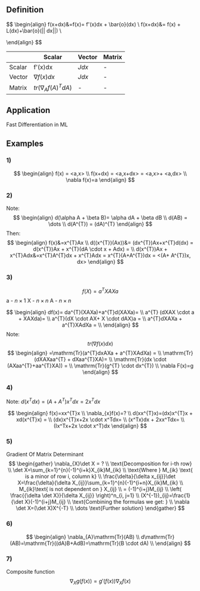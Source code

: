 
## Definition
$$
\begin{align}
f(x+dx)&=f(x)= f'(x)dx + \bar{o}(dx) \\
f(x+dx)&= f(x) + L(dx)+\bar{o}(|| dx||) \\

\end{align}
$$

|        | Scalar | Vector | Matrix |  
|--------| -------- | -------- | -------- |  
| Scalar| f'(x)dx | $J dx$ | - |  
| Vector| $\nabla f(x)dx$ | $Jdx$ | - |
| Matrix| $tr(\nabla_{A}f(A)^{T}dA )$ | - | - |
## Application
Fast Differentiation in ML

## Examples
### 1)
$$
\begin{align}
f(x) = <a,x> \\
f(x+dx) = <a,x+dx> = <a,x>+ <a,dx> \\
\nabla f(x)=a
\end{align}
$$
### 2)
Note:
$$
\begin{align}
d(\alpha A + \beta B)= \alpha dA + \beta dB \\
d(AB) = \dots \\
d(A^{T}) =  (dA)^{T}
\end{align}
$$
Then:
$$
\begin{align}
f(x)&=x^{T}Ax \\
d((x^{T})(Ax))&= (dx^{T})Ax+x^{T}d(dx) = d(x^{T})Ax + x^{T}(dA \cdot x + Adx) =  \\
d(x^{T})Ax + x^{T}Adx&=x^{T}A^{T}dx + x^{T}Adx = x^{T}(A+A^{T})dx = <(A+ A^{T})x, dx>
\end{align}
$$

### 3)
$$
f(X) = a^{T}XAXa
$$
a - $n \times 1$
X - $n \times n$
A - $n \times n$

$$
\begin{align}
df(x)= da^{T}(XAXa)+a^{T}d(XAXa)= \\
 a^{T} (dXAX \cdot a + XAXda)=  \\
a^{T}(dX \cdot AX+ X \cdot dAX)a =  \\
a^{T}dXAXa + a^{T}XAdXa =  \\
\end{align}
$$
Note:
$$
tr(\nabla f(x)dx)
$$
$$
\begin{align}
=\mathrm{Tr}(a^{T}dxAXa + a^{T}XAdXa) = \\
\mathrm{Tr}(dXAXaa^{T} + dXaa^{T}XA)= \\
\mathrm{Tr}(dx \cdot (AXaa^{T}+aa^{T}XA)) = \\
\mathrm{Tr}(g^{T} \cdot dx^{T}) \\
\nabla F(x)=g
\end{align}
$$
### 4) 
Note: $d(x^{T}dx) = (A+A^{T})x^{T}dx = 2x^{T}dx$

$$
\begin{align}
f(x)=xx^{T}x \\
\nabla_{x}f(x)=? \\
d(xx^{T}x)=(dx)x^{T}x + xd(x^{T}x) =  \\
(dx)x^{T}x+2x \cdot x^Tdx= \\
(x^Tx)dx + 2xx^Tdx= \\
(Ix^Tx+2x \cdot x^T)dx
\end{align}
$$
### 5) 
Gradient Of Matrix Determinant
$$
\begin{gather}
\nabla_{X}\det X = ? \\
\text{Decomposition for i-th row} \\
\det X=\sum_{k=1}^{n}(-1)^{i+k}X_{ik}M_{ik} \\
\text{Where } M_{ik} \text{ is a minor of row i, column k} \\
\frac{\delta}{\delta x_{ij}}\det X=\frac{\delta}{\delta X_{ij}}\sum_{k=1}^{n}(-1)^{i+n}X_{ik}M_{ik} \\
M_{ik}\text{ is not dependent on } X_{ij} \\
= (-1)^{i+j}M_{ij} \\
\left( \frac{{\delta \det X}}{\delta X_{ij}} \right)^n_{i, j=1} \\
(X^{-1})_{ij}=\frac{1}{\det X}(-1)^{i+j}M_{ij} \\
\text{Combining the formulas we get: } \\
\nabla \det X=(\det X)X^{-T} \\
\dots \text{Further solution}
\end{gather}
$$

### 6) 
$$
\begin{align}
\nabla_{A}\mathrm{Tr}(AB)  \\
d\mathrm{Tr}(AB)=\mathrm{Tr}((dA)B+AdB)=\mathrm{Tr}(B \cdot dA) \\
\end{align}
$$

### 7) 
Composite function
$$
\nabla_{X}g(f(x)) = g'(f(x)) \nabla_{X}f(x)
$$